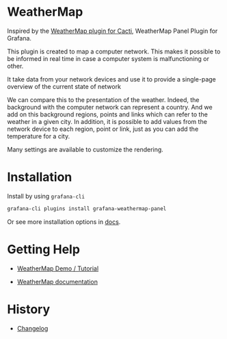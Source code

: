 # WeatherMap

Inspired by the [WeatherMap plugin for Cacti](https://www.network-weathermap.com/), WeatherMap Panel Plugin for Grafana.

This plugin is created to map a computer network. This makes it possible to be informed in real time in case a computer system is malfunctioning or other.

It take data from your network devices and use it to provide a single-page overview of the current state of network

We can compare this to the presentation of the weather.
Indeed, the background with the computer network can represent a country. And we add on this background regions, points and links which can refer to the weather in a given city.
In addition, it is possible to add values from the network device to each region, point or link, just as you can add the temperature for a city.

Many settings are available to customize the rendering.

# Installation

Install by using `grafana-cli`

```sh
grafana-cli plugins install grafana-weathermap-panel
```

Or see more installation options in [docs](https://github.com/atosorigin/grafana-weathermap-panel/blob/master/docs/EN/init/installation.md).

# Getting Help

- [WeatherMap Demo / Tutorial](https://github.com/atosorigin/grafana-weathermap-panel/tree/master/docs/EN/demo)

- [WeatherMap documentation](https://github.com/atosorigin/grafana-weathermap-panel/tree/master/docs)

# History

- [Changelog](https://github.com/atosorigin/grafana-weathermap-panel/blob/master/CHANGELOG.md)
